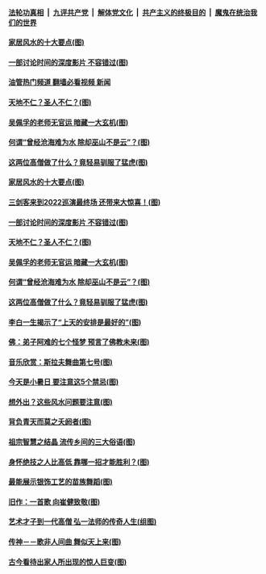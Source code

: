 ####  [法轮功真相](../../../../basic/blob/master/README.md?t=07090601) &nbsp;|&nbsp; [九评共产党](../../../../9ping.md/blob/master/README.md?t=07090601) &nbsp;|&nbsp; [解体党文化](../../../../jtdwh.md/blob/master/README.md?t=07090601)  &nbsp;|&nbsp; [共产主义的终极目的](../../../../gczydzjmd.md/blob/master/README.md?t=07090601) &nbsp;|&nbsp; [魔鬼在统治我们的世界](../../../../mgztzwmdsj.md/blob/master/README.md?t=07090601) 

#### [家居风水的十大要点(图)](../pages/p7/1010287.md?t=07090601) 

#### [一部讨论时间的深度影片 不容错过(图)](../pages/p7/1010727.md?t=07090601) 

#### [油管热门频道 翻墙必看视频 新闻](http://45.76.130.85:81/youtube.html?07090601)

#### [天地不仁？圣人不仁？(图)](../pages/p7/1011103.md?t=07090601) 

#### [吴佩孚的老师无官运 暗藏一大玄机(图)](../pages/p7/1010998.md?t=07090601) 

#### [何谓“曾经沧海难为水 除却巫山不是云”？(图)](../pages/p7/1010848.md?t=07090601) 

#### [这两位高僧做了什么？竟轻易驯服了猛虎(图)](../pages/p7/1010980.md?t=07090601) 

#### [家居风水的十大要点(图)](../pages/p7/1010287.md?t=07090601) 

#### [三剑客来到2022巡演最终场 还带来大惊喜！(图)](../pages/p7/1011207.md?t=07090601) 

#### [一部讨论时间的深度影片 不容错过(图)](../pages/p7/1010727.md?t=07090601) 

#### [天地不仁？圣人不仁？(图)](../pages/p7/1011103.md?t=07090601) 

#### [吴佩孚的老师无官运 暗藏一大玄机(图)](../pages/p7/1010998.md?t=07090601) 

#### [何谓“曾经沧海难为水 除却巫山不是云”？(图)](../pages/p7/1010848.md?t=07090601) 

#### [这两位高僧做了什么？竟轻易驯服了猛虎(图)](../pages/p7/1010980.md?t=07090601) 

#### [李白一生揭示了“上天的安排是最好的”(图)](../pages/p7/1010168.md?t=07090601) 

#### [佛：弟子阿难的七个怪梦 预言了佛教未来(图)](../pages/p7/1010286.md?t=07090601) 

#### [音乐欣赏：斯拉夫舞曲第七号(图)](../pages/p7/1009644.md?t=07090601) 

#### [今天是小暑日 要注意这5个禁忌(图)](../pages/p7/1010017.md?t=07090601) 

#### [想外出？这些风水问题要注意(图)](../pages/p7/1008934.md?t=07090601) 

#### [背负青天而莫之夭阏者(图)](../pages/p7/1009168.md?t=07090601) 

#### [祖宗智慧之结晶 流传乡间的三大俗语(图)](../pages/p7/1010194.md?t=07090601) 

#### [身怀绝技之人比高低 靠哪一招才能胜利？(图)](../pages/p7/1010763.md?t=07090601) 

#### [最能展示银饰工艺的​​​​​​​苗族舞蹈(图)](../pages/p7/1010571.md?t=07090601) 

#### [旧作：一首歌 向崔健致敬(图)](../pages/p7/1010826.md?t=07090601) 

#### [艺术才子到一代高僧 弘一法师的传奇人生(组图)](../pages/p7/1008534.md?t=07090601) 

#### [传神－－歌非人间曲 舞似天上来(图)](../pages/p7/1009641.md?t=07090601) 

#### [古今看待出家人所出现的惊人巨变(图)](../pages/p7/1009774.md?t=07090601) 

<img src='http://gfw-breaker.win/goodnews/indexes/p7.md' width='0px' height='0px'/>
